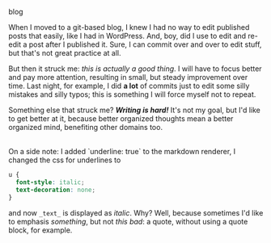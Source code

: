 blog

When I moved to a git-based blog, I knew I had no way to edit published posts that easily, like I had in WordPress. And, boy, did I use to edit and re-edit a post after I published it. Sure, I can commit over and over to edit stuff, but that's not great practice at all. 

But then it struck me: *this is actually a good thing*. I will have to focus better and pay more attention, resulting in small, but steady improvement over time. Last night, for example, I did **a lot** of commits just to edit some silly mistakes and silly typos; this is something I will force myself not to repeat.

Something else that struck me? ***Writing is hard!*** It's not my goal, but I'd like to get better at it, because better organized thoughts mean a better organized mind, benefiting other domains too.

<br />
On a side note: I added `underline: true` to the markdown renderer, I changed the css for underlines to 

``` css
u {
  font-style: italic;
  text-decoration: none;
}
```
and now `_text_` is displayed as _italic_. Why? Well, because sometimes I'd like to emphasis _something_, but not *this bad*: a quote, without using a quote block, for example.